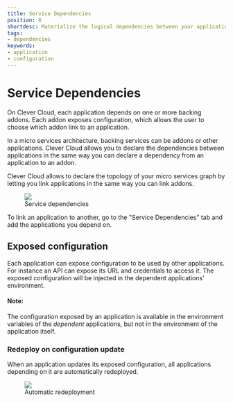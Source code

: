 ```yaml
---
title: Service Dependencies
position: 6
shortdesc: Materialize the logical dependencies between your applications with service dependencies
tags:
- dependencies
keywords:
- application
- configuration
---
```


# Service Dependencies

On Clever Cloud, each application depends on one or more backing addons. Each
addon exposes configuration, which allows the user to choose which addon link
to an application.

In a micro services architecture, backing services can be addons or other
applications. Clever Cloud allows you to declare the dependencies between
applications in the same way you can declare a dependency from an application
to an addon.

Clever Cloud allows to declare the topology of your micro services graph by
letting you link applications in the same way you can link addons.

<figure class="cc-content-img" style="width:355px">
  <a href="/doc/assets/images/service-dependencies-example.png"><img src="/doc/assets/images/service-dependencies-example.png"></a>
  <figcaption>Service dependencies</figcaption>
</figure>

To link an application to another, go to the "Service Dependencies" tab and
add the applications you depend on.

## Exposed configuration

Each application can expose configuration to be used by other applications.
For instance an API can expose its URL and credentials to access it. The
exposed configuration will be injected in the dependent applications'
environment.

<div class="panel panel-warning">
  <div class="panel-heading">
     <h4>Note:</h4>
  </div>
  <div class="panel-body">
    The configuration exposed by an application is available in the
    environment variables of the <i>dependent</i> applications, but not in
    the environment of the application itself.
  </div>
</div>

### Redeploy on configuration update

When an application updates its exposed configuration, all applications
depending on it are automatically redeployed.

<figure class="cc-content-img" style="width:355px">
  <a href="/doc/assets/images/service-dependencies-config-update.png"><img src="/doc/assets/images/service-dependencies-config-update.png"></a>
  <figcaption>Automatic redeployment</figcaption>
</figure>

